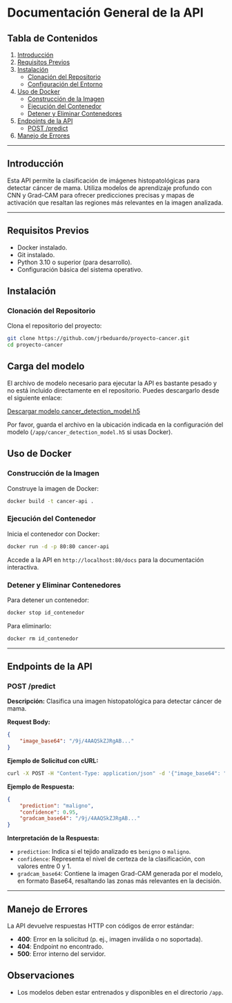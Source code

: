# Documentación General de la API

## Tabla de Contenidos
1. [Introducción](#introducción)
2. [Requisitos Previos](#requisitos-previos)
3. [Instalación](#instalación)
   - [Clonación del Repositorio](#clonación-del-repositorio)
   - [Configuración del Entorno](#configuración-del-entorno)
4. [Uso de Docker](#uso-de-docker)
   - [Construcción de la Imagen](#construcción-de-la-imagen)
   - [Ejecución del Contenedor](#ejecución-del-contenedor)
   - [Detener y Eliminar Contenedores](#detener-y-eliminar-contenedores)
5. [Endpoints de la API](#endpoints-de-la-api)
   - [POST /predict](#post-predict)
6. [Manejo de Errores](#manejo-de-errores)

---

## Introducción
Esta API permite la clasificación de imágenes histopatológicas para detectar cáncer de mama. Utiliza modelos de aprendizaje profundo con CNN y Grad-CAM para ofrecer predicciones precisas y mapas de activación que resaltan las regiones más relevantes en la imagen analizada.

---

## Requisitos Previos
- Docker instalado.
- Git instalado.
- Python 3.10 o superior (para desarrollo).
- Configuración básica del sistema operativo.

## Instalación

### Clonación del Repositorio
Clona el repositorio del proyecto:
```bash
git clone https://github.com/jrbeduardo/proyecto-cancer.git
cd proyecto-cancer
```

## Carga del modelo

El archivo de modelo necesario para ejecutar la API es bastante pesado y no está incluido directamente en el repositorio. Puedes descargarlo desde el siguiente enlace:

[Descargar modelo cancer_detection_model.h5](https://drive.google.com/file/d/1--dhPdZ8ePth-jcddGp8WXl3gGL0fqJV/view?usp=sharing)

Por favor, guarda el archivo en la ubicación indicada en la configuración del modelo (`/app/cancer_detection_model.h5` si usas Docker).

## Uso de Docker

### Construcción de la Imagen
Construye la imagen de Docker:
```bash
docker build -t cancer-api .
```

### Ejecución del Contenedor
Inicia el contenedor con Docker:
```bash
docker run -d -p 80:80 cancer-api
```
Accede a la API en `http://localhost:80/docs` para la documentación interactiva.

### Detener y Eliminar Contenedores
Para detener un contenedor:
```bash
docker stop id_contenedor
```
Para eliminarlo:
```bash
docker rm id_contenedor
```

---

## Endpoints de la API

### POST /predict
**Descripción:** Clasifica una imagen histopatológica para detectar cáncer de mama.

**Request Body:**
```json
{
    "image_base64": "/9j/4AAQSkZJRgAB..."
}
```

**Ejemplo de Solicitud con cURL:**
```bash
curl -X POST -H "Content-Type: application/json" -d '{"image_base64": "base64_string"}' http://localhost:80/predict
```

**Ejemplo de Respuesta:**
```json
{
    "prediction": "maligno",
    "confidence": 0.95,
    "gradcam_base64": "/9j/4AAQSkZJRgAB..."
}
```

**Interpretación de la Respuesta:**
- `prediction`: Indica si el tejido analizado es `benigno` o `maligno`.
- `confidence`: Representa el nivel de certeza de la clasificación, con valores entre 0 y 1.
- `gradcam_base64`: Contiene la imagen Grad-CAM generada por el modelo, en formato Base64, resaltando las zonas más relevantes en la decisión.

---

## Manejo de Errores
La API devuelve respuestas HTTP con códigos de error estándar:
- **400**: Error en la solicitud (p. ej., imagen inválida o no soportada).
- **404**: Endpoint no encontrado.
- **500**: Error interno del servidor.

## Observaciones

- Los modelos deben estar entrenados y disponibles en el directorio `/app`.
